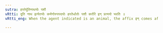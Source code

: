 ```yaml
---
sutra: हरतेर्दूतिनाथयोः पशौ
vRtti: दूति नाथ इत्येतयोः कर्मणोरुपपदयोः हरतेर्धातोः पशौ कर्तरि इन् प्रत्ययो भवति ॥
vRtti_eng: When the agent indicated is an animal, the affix इन् comes after the verb हृ 'to take', the object in composition with it being the words दूति 'a leather-bag' and नाथ 'a master'.

---
```

